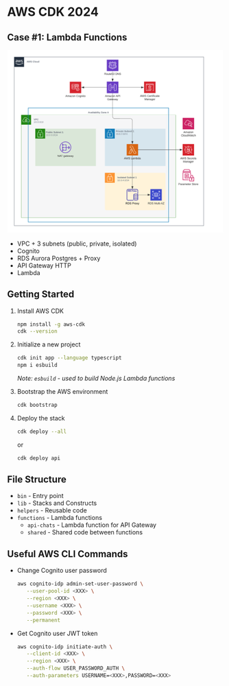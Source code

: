 # AWS CDK 2024

## Case #1: Lambda Functions

![Architecture](architecture.png)

- VPC + 3 subnets (public, private, isolated)
- Cognito
- RDS Aurora Postgres + Proxy
- API Gateway HTTP
- Lambda

## Getting Started

1. Install AWS CDK

   ```bash
   npm install -g aws-cdk
   cdk --version
   ```

2. Initialize a new project

   ```bash
   cdk init app --language typescript
   npm i esbuild
   ```

   _Note: `esbuild` - used to build Node.js Lambda functions_

3. Bootstrap the AWS environment

   ```bash
   cdk bootstrap
   ```

4. Deploy the stack

   ```bash
   cdk deploy --all
   ```

   or

   ```bash
   cdk deploy api
   ```

## File Structure

- `bin` - Entry point
- `lib` - Stacks and Constructs
- `helpers` - Reusable code
- `functions` - Lambda functions
  - `api-chats` - Lambda function for API Gateway
  - `shared` - Shared code between functions

## Useful AWS CLI Commands

- Change Cognito user password

  ```bash
  aws cognito-idp admin-set-user-password \
     --user-pool-id <XXX> \
     --region <XXX> \
     --username <XXX> \
     --password <XXX> \
     --permanent
  ```

- Get Cognito user JWT token

  ```bash
  aws cognito-idp initiate-auth \
     --client-id <XXX> \
     --region <XXX> \
     --auth-flow USER_PASSWORD_AUTH \
     --auth-parameters USERNAME=<XXX>,PASSWORD=<XXX>
  ```
